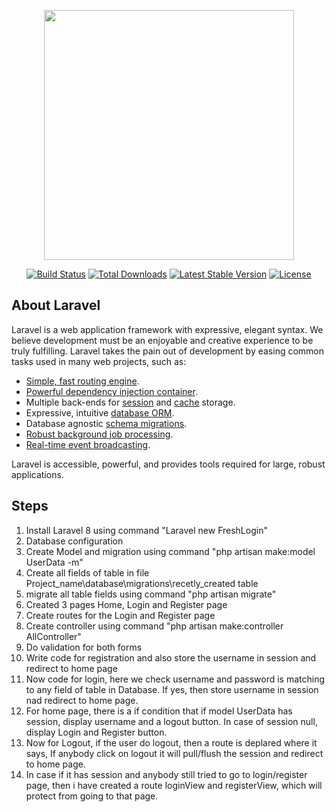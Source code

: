 <p align="center"><a href="https://laravel.com" target="_blank"><img src="https://raw.githubusercontent.com/laravel/art/master/logo-lockup/5%20SVG/2%20CMYK/1%20Full%20Color/laravel-logolockup-cmyk-red.svg" width="400"></a></p>

<p align="center">
<a href="https://travis-ci.org/laravel/framework"><img src="https://travis-ci.org/laravel/framework.svg" alt="Build Status"></a>
<a href="https://packagist.org/packages/laravel/framework"><img src="https://img.shields.io/packagist/dt/laravel/framework" alt="Total Downloads"></a>
<a href="https://packagist.org/packages/laravel/framework"><img src="https://img.shields.io/packagist/v/laravel/framework" alt="Latest Stable Version"></a>
<a href="https://packagist.org/packages/laravel/framework"><img src="https://img.shields.io/packagist/l/laravel/framework" alt="License"></a>
</p>

## About Laravel

Laravel is a web application framework with expressive, elegant syntax. We believe development must be an enjoyable and creative experience to be truly fulfilling. Laravel takes the pain out of development by easing common tasks used in many web projects, such as:

- [Simple, fast routing engine](https://laravel.com/docs/routing).
- [Powerful dependency injection container](https://laravel.com/docs/container).
- Multiple back-ends for [session](https://laravel.com/docs/session) and [cache](https://laravel.com/docs/cache) storage.
- Expressive, intuitive [database ORM](https://laravel.com/docs/eloquent).
- Database agnostic [schema migrations](https://laravel.com/docs/migrations).
- [Robust background job processing](https://laravel.com/docs/queues).
- [Real-time event broadcasting](https://laravel.com/docs/broadcasting).

Laravel is accessible, powerful, and provides tools required for large, robust applications.

## Steps

1. Install Laravel 8 using command "Laravel new FreshLogin"
2. Database configuration
3. Create Model and migration using command "php artisan make:model UserData -m"
4. Create all fields of table in file Project_name\database\migrations\recetly_created table
5. migrate all table fields using command "php artisan migrate"
6. Created 3 pages Home, Login and Register page
7. Create routes for the Login and Register page
8. Create controller using command "php artisan make:controller AllController"
9. Do validation for both forms
10. Write code for registration and also store the username in session and redirect to home page
11. Now code for login, here we check username and password is matching to any field of table in Database. If yes, then store username in session nad redirect to home page.
12. For home page, there is a if condition that if model UserData has session, display username and a logout button. In case of session null, display Login and Register button.
13. Now for Logout, if the user do logout, then a route is deplared where it says, If anybody click on logout it will pull/flush the session and redirect to home page.
14. In case if it has session and anybody still tried to go to login/register page, then i have created a route loginView and registerView, which will protect from going to that page.
